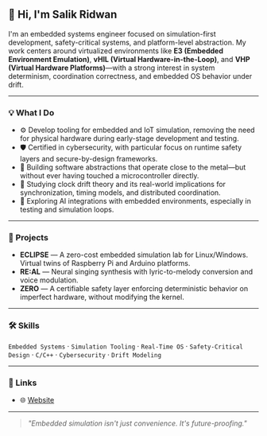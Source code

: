## 👋 Hi, I'm Salik Ridwan

I'm an embedded systems engineer focused on simulation-first development, safety-critical systems, and platform-level abstraction. My work centers around virtualized environments like **E3 (Embedded Environment Emulation)**, **vHIL (Virtual Hardware-in-the-Loop)**, and **VHP (Virtual Hardware Platforms)**—with a strong interest in system determinism, coordination correctness, and embedded OS behavior under drift.

---

### 💡 What I Do
- ⚙️ Develop tooling for embedded and IoT simulation, removing the need for physical hardware during early-stage development and testing.
- 🛡️ Certified in cybersecurity, with particular focus on runtime safety layers and secure-by-design frameworks.
- 🧠 Building software abstractions that operate close to the metal—but without ever having touched a microcontroller directly.
- 🧭 Studying clock drift theory and its real-world implications for synchronization, timing models, and distributed coordination.
- 🤖 Exploring AI integrations with embedded environments, especially in testing and simulation loops.

---

### 📌 Projects
- **ECLIPSE** — A zero-cost embedded simulation lab for Linux/Windows. Virtual twins of Raspberry Pi and Arduino platforms.  
- **RE:AL** — Neural singing synthesis with lyric-to-melody conversion and voice modulation.  
- **ZERO** — A certifiable safety layer enforcing deterministic behavior on imperfect hardware, without modifying the kernel.

---

### 🛠️ Skills
`Embedded Systems` · `Simulation Tooling` · `Real-Time OS` · `Safety-Critical Design` · `C/C++` · `Cybersecurity` · `Drift Modeling`

---

### 🔗 Links
- 🌐 [Website](https://salik.is-a.dev)

---

> *"Embedded simulation isn't just convenience. It's future-proofing."*
